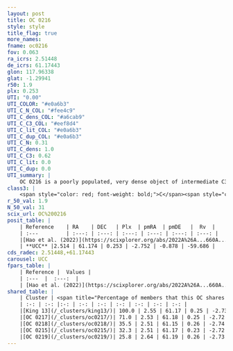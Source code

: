 ```yaml
---
layout: post
title: OC 0216
style: style
title_flag: true
more_names: 
fname: oc0216
fov: 0.063
ra_icrs: 2.51448
de_icrs: 61.17443
glon: 117.96338
glat: -1.29941
r50: 1.9
plx: 0.253
UTI: "0.00"
UTI_COLOR: "#e0a6b3"
UTI_C_N_COL: "#fee4c9"
UTI_C_dens_COL: "#a6cab9"
UTI_C_C3_COL: "#eef8d4"
UTI_C_lit_COL: "#e0a6b3"
UTI_C_dup_COL: "#e0a6b3"
UTI_C_N: 0.31
UTI_C_dens: 1.0
UTI_C_C3: 0.62
UTI_C_lit: 0.0
UTI_C_dup: 0.0
UTI_summary: |
    OC 0216 is a poorly populated, very dense object of intermediate C3 quality. It was recently reported in the literature.<br><br><span style="color: #99180f; font-weight: bold;">Warning: </span>This is very likely a duplicate object, which shares a large percentage of members with at least one previously reported entry, and a significant percentage with at least one entry reported in the same catalogue.
class3: |
    <span style="color: red; font-weight: bold;">C</span><span style="color: green; font-weight: bold;">A</span>
r_50_val: 1.9
N_50_val: 31
scix_url: OC%200216
posit_table: |
    | Reference    | RA    | DEC   | Plx  | pmRA  | pmDE   |  Rv  |
    | :---         | :---: | :---: | :---: | :---: | :---: | :---: |
    |[Hao et al. (2022)](https://scixplorer.org/abs/2022A%26A...660A...4H) | 2.502 | 61.154 | 0.27 | -2.764 | -0.883 | -- |
    | **UCC** |2.514 | 61.174 | 0.253 | -2.752 | -0.878 | -59.686 | 
cds_radec: 2.51448,+61.17443
carousel: UCC
fpars_table: |
    | Reference |  Values |
    | :---  |  :---:  |
    | [Hao et al. (2022)](https://scixplorer.org/abs/2022A%26A...660A...4H) | `AG=2.12, age=8.5, Z=0.028` |
shared_table: |
    | Cluster | <span title="Percentage of members that this OC shares with the ones listed">%</span>   | RA   | DEC   | Plx   | pmRA  | pmDE  | Rv | UTI |
    | :-: | :-: |:-: | :-: | :-: | :-: | :-: | :-: | :-: |
    |[King 13](/_clusters/king13/)| 100.0 | 2.55 | 61.17 | 0.25 | -2.73 | -0.87 | -59.85 |1.0 |
    |[OC 0217](/_clusters/oc0217/)| 71.0 | 2.53 | 61.18 | 0.25 | -2.72 | -0.88 | -59.69 |0.0 |
    |[OC 0218](/_clusters/oc0218/)| 35.5 | 2.51 | 61.15 | 0.26 | -2.74 | -0.83 | -58.07 |0.0 |
    |[OC 0215](/_clusters/oc0215/)| 32.3 | 2.51 | 61.17 | 0.23 | -2.72 | -0.87 | -59.66 |0.0 |
    |[OC 0219](/_clusters/oc0219/)| 25.8 | 2.64 | 61.19 | 0.26 | -2.73 | -0.84 | -61.3 |0.0 |
---
```

